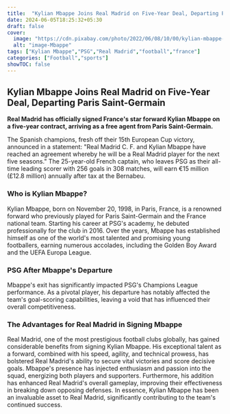 ```yaml
---
title:  "Kylian Mbappe Joins Real Madrid on Five-Year Deal, Departing Paris Saint-Germain"
date: 2024-06-05T18:25:32+05:30
draft: false
cover:
  image: "https://cdn.pixabay.com/photo/2022/06/08/10/00/kylian-mbappe-7250181_1280.jpg"
  alt: "image-Mbappe"
tags: ["Kylian Mbappe","PSG","Real Madrid","football","france"]
categories: ["Football","sports"]
showTOC: false
---
```



## Kylian Mbappe Joins Real Madrid on Five-Year Deal, Departing Paris Saint-Germain

**Real Madrid has officially signed France's star forward Kylian Mbappe on a five-year contract, arriving as a free agent from Paris Saint-Germain.**

The Spanish champions, fresh off their 15th European Cup victory, announced in a statement: "Real Madrid C. F. and Kylian Mbappe have reached an agreement whereby he will be a Real Madrid player for the next five seasons." The 25-year-old French captain, who leaves PSG as their all-time leading scorer with 256 goals in 308 matches, will earn €15 million (£12.8 million) annually after tax at the Bernabeu.

### Who is Kylian Mbappe?

Kylian Mbappe, born on November 20, 1998, in Paris, France, is a renowned forward who previously played for Paris Saint-Germain and the France national team. Starting his career at PSG's academy, he debuted professionally for the club in 2016. Over the years, Mbappe has established himself as one of the world's most talented and promising young footballers, earning numerous accolades, including the Golden Boy Award and the UEFA Europa League.

### PSG After Mbappe's Departure

Mbappe's exit has significantly impacted PSG's Champions League performance. As a pivotal player, his departure has notably affected the team's goal-scoring capabilities, leaving a void that has influenced their overall competitiveness.

### The Advantages for Real Madrid in Signing Mbappe

Real Madrid, one of the most prestigious football clubs globally, has gained considerable benefits from signing Kylian Mbappe. His exceptional talent as a forward, combined with his speed, agility, and technical prowess, has bolstered Real Madrid's ability to secure vital victories and score decisive goals. Mbappe's presence has injected enthusiasm and passion into the squad, energizing both players and supporters. Furthermore, his addition has enhanced Real Madrid's overall gameplay, improving their effectiveness in breaking down opposing defenses. In essence, Kylian Mbappe has been an invaluable asset to Real Madrid, significantly contributing to the team's continued success.
